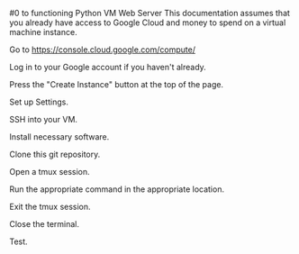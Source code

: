 #0 to functioning Python VM Web Server
This documentation assumes that you already have access to Google Cloud and money to spend on a virtual machine instance.

Go to https://console.cloud.google.com/compute/ 

Log in to your Google account if you haven't already.

Press the "Create Instance" button at the top of the page.

Set up Settings.

SSH into your VM.

Install necessary software.

Clone this git repository.

Open a tmux session.

Run the appropriate command in the appropriate location.

Exit the tmux session.

Close the terminal.

Test.
